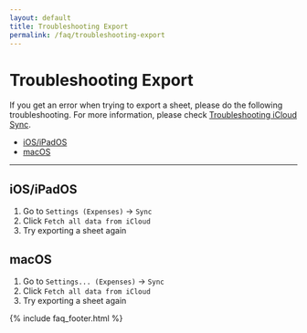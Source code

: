 ```yaml
---
layout: default
title: Troubleshooting Export
permalink: /faq/troubleshooting-export
---
```


# Troubleshooting Export

If you get an error when trying to export a sheet, please do the following troubleshooting. For more information, please check [Troubleshooting iCloud Sync](/faq/troubleshooting-icloud-sync).

- [iOS/iPadOS](#iosipados)
- [macOS](#macos)

---

## iOS/iPadOS

1. Go to `Settings (Expenses)` → `Sync`
2. Click `Fetch all data from iCloud`
3. Try exporting a sheet again

## macOS

1. Go to `Settings... (Expenses)` → `Sync`
2. Click `Fetch all data from iCloud`
3. Try exporting a sheet again

{% include faq_footer.html %}
